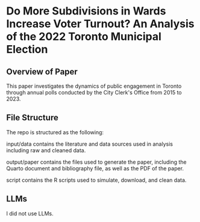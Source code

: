 
# Do More Subdivisions in Wards Increase Voter Turnout? An Analysis of the 2022 Toronto Municipal Election
## Overview of Paper

This paper investigates the dynamics of public engagement in Toronto through annual polls conducted by the City Clerk's Office from 2015 to 2023.

## File Structure

The repo is structured as the following:

input/data contains the literature and data sources used in analysis including raw and cleaned data.

output/paper contains the files used to generate the paper, including the Quarto document and bibliography file, as well as the PDF of the paper.

script contains the R scripts used to simulate, download, and clean data.


## LLMs
I did not use LLMs.
